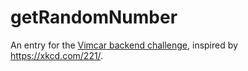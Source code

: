 # getRandomNumber

An entry for the [Vimcar backend challenge](https://github.com/vimcar/backend-challenge), inspired by https://xkcd.com/221/.

